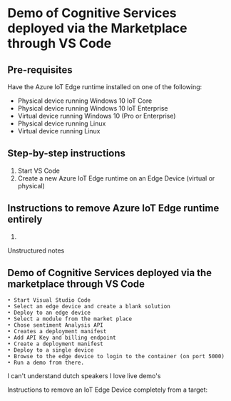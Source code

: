 # Demo of Cognitive Services deployed via the Marketplace through VS Code

## Pre-requisites

Have the Azure IoT Edge runtime installed on one of the following:
- Physical device running Windows 10 IoT Core
- Physical device running Windows 10 IoT Enterprise
- Virtual device running Windows 10 (Pro or Enterprise)
- Physical device running Linux
- Virtual device running Linux 

## Step-by-step instructions
1) Start VS Code
1) Create a new Azure IoT Edge runtime on an Edge Device (virtual or physical)

## Instructions to remove Azure IoT Edge runtime entirely
1)







Unstructured notes

## Demo of Cognitive Services deployed via the marketplace through VS Code

	• Start Visual Studio Code
	• Select an edge device and create a blank solution
	• Deploy to an edge device
	• Select a module from the market place
	• Chose sentiment Analysis API
	• Creates a deployment manifest
	• Add API Key and billing endpoint
	• Create a deployment manifest
	• Deploy to a single device
	• Browse to the edge device to login to the container (on port 5000)
	• Run a demo from there.
		

I can't understand dutch speakers
I love live demo's


Instructions to remove an IoT Edge Device completely from a target:


